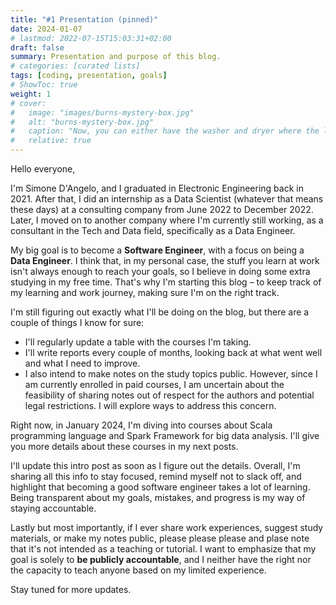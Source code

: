 ```yaml
---
title: "#1 Presentation (pinned)"
date: 2024-01-07
# lastmod: 2022-07-15T15:03:31+02:00
draft: false
summary: Presentation and purpose of this blog.
# categories: [curated lists]
tags: [coding, presentation, goals]
# ShowToc: true
weight: 1
# cover:
#   image: "images/burns-mystery-box.jpg"
#   alt: "burns-mystery-box.jpg"
#   caption: "Now, you can either have the washer and dryer where the lovely Smithers is standing, or you can trade it all in for what's in this box."
#   relative: true
---
```


<!-- **Last updated:** {{< param lastmod >}} -->

Hello everyone,

I'm Simone D'Angelo, and I graduated in Electronic Engineering back in 2021. After that, I did an internship as a Data Scientist (whatever that means these days) at a consulting company from June 2022 to December 2022. Later, I moved on to another company where I'm currently still working, as a consultant in the Tech and Data field, specifically as a Data Engineer.

My big goal is to become a **Software Engineer**, with a focus on being a **Data Engineer**. I think that, in my personal case, the stuff you learn at work isn't always enough to reach your goals, so I believe in doing some extra studying in my free time. That's why I'm starting this blog – to keep track of my learning and work journey, making sure I'm on the right track.

I'm still figuring out exactly what I'll be doing on the blog, but there are a couple of things I know for sure:

- I'll regularly update a table with the courses I'm taking.
- I'll write reports every couple of months, looking back at what went well and what I need to improve.
- I also intend to make notes on the study topics public. However, since I am currently enrolled in paid courses, I am uncertain about the feasibility of sharing notes out of respect for the authors and potential legal restrictions. I will explore ways to address this concern.

Right now, in January 2024, I'm diving into courses about Scala programming language and Spark Framework for big data analysis. I'll give you more details about these courses in my next posts.

I'll update this intro post as soon as I figure out the details. Overall, I'm sharing all this info to stay focused, remind myself not to slack off, and highlight that becoming a good software engineer takes a lot of learning. Being transparent about my goals, mistakes, and progress is my way of staying accountable.

Lastly but most importantly, if I ever share work experiences, suggest study materials, or make my notes public, please please please and plase note that it's not intended as a teaching or tutorial. I want to emphasize that my goal is solely to **be publicly accountable**, and I neither have the right nor the capacity to teach anyone based on my limited experience.

Stay tuned for more updates.